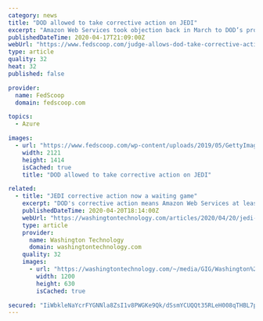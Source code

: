 ```yaml
---
category: news
title: "DOD allowed to take corrective action on JEDI"
excerpt: "Amazon Web Services took objection back in March to DOD’s proposal, calling it an attempt “gerrymander” the JEDI contract in favor of its winner, Microsoft. “The Government should not be permitted to gerrymander the corrective action to preserve the illusion that Microsoft offered the lowest price while simultaneously perpetuating ..."
publishedDateTime: 2020-04-17T21:09:00Z
webUrl: "https://www.fedscoop.com/judge-allows-dod-take-corrective-action-jedi/"
type: article
quality: 32
heat: 32
published: false

provider:
  name: FedScoop
  domain: fedscoop.com

topics:
  - Azure

images:
  - url: "https://www.fedscoop.com/wp-content/uploads/2019/05/GettyImages-913078628.jpg"
    width: 2121
    height: 1414
    isCached: true
    title: "DOD allowed to take corrective action on JEDI"

related:
  - title: "JEDI corrective action now a waiting game"
    excerpt: "DOD's corrective action means Amazon Web Services at least gets a second chance at the JEDI contract won by Microsoft even if the company cannot make all the arguments it wants yet. But AWS has to wait and see how the corrective action pans out before pressing forward."
    publishedDateTime: 2020-04-20T18:14:00Z
    webUrl: "https://washingtontechnology.com/articles/2020/04/20/jedi-remand-waiting.aspx"
    type: article
    provider:
      name: Washington Technology
      domain: washingtontechnology.com
    quality: 32
    images:
      - url: "https://washingtontechnology.com/~/media/GIG/Washington%20Technology/WTlogo.jpg"
        width: 1200
        height: 630
        isCached: true

secured: "IiWbkleNaYcrFYGNNla8ZsI1v8PWGKe9Qk/dSsmYCUQQt35RLeH008qTHBL7pq5FlWqNvPNyGJsr+DKntELO8j+VJE6KY45MweLrDu25yRBtt0snzAf+z87zaI7RD2K/bM5OGYZKXxxvo2zbHVNOVRPOClsHbJzlPILgcGov3WZEM6/cmLJLrjhKwYKWo8ahEch8oky7RuB7xGWq2LakPXTcMczuy9r3XIQnJBFnv3SK0NbKfrjFsnOcftN9iOgeypqJfk53Btq/qQ+S+7wcLoEzl/cL/wOI8Xot2s6pbEKHJ2rK+NzKTzxwIoxmm4/g783aVEcnusVWFpDe6ITK0GbUYQMjx7a56YXLfKjUFse1+wlpZurrtzfrDdK+3yWFY6tcWqdjRsmlpKUp1GteieH4SHUB4wa2IyuWs183wJIcGHYGmEdpPh+yH97tIHVFtgCdswN/z8HxBI4C3zqISqirtzs9SrI11ispALKqHQk=;Z8aiOYaAKFpAc1ludXG+aQ=="
---
```


